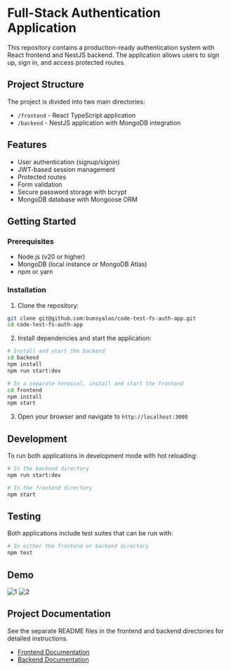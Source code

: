 # Full-Stack Authentication Application

This repository contains a production-ready authentication system with React frontend and NestJS backend. The application allows users to sign up, sign in, and access protected routes.

## Project Structure

The project is divided into two main directories:

- `/frontend` - React TypeScript application
- `/backend` - NestJS application with MongoDB integration

## Features

- User authentication (signup/signin)
- JWT-based session management
- Protected routes
- Form validation
- Secure password storage with bcrypt
- MongoDB database with Mongoose ORM

## Getting Started

### Prerequisites

- Node.js (v20 or higher)
- MongoDB (local instance or MongoDB Atlas)
- npm or yarn

### Installation

1. Clone the repository:
```bash
git clone git@github.com:bumsyalao/code-test-fs-auth-app.git
cd code-test-fs-auth-app
```

2. Install dependencies and start the application:

```bash
# Install and start the backend
cd backend
npm install
npm run start:dev

# In a separate terminal, install and start the frontend
cd frontend
npm install
npm start
```

3. Open your browser and navigate to `http://localhost:3000`

## Development

To run both applications in development mode with hot reloading:

```bash
# In the backend directory
npm run start:dev

# In the frontend directory
npm start
```

## Testing

Both applications include test suites that can be run with:

```bash
# In either the frontend or backend directory
npm test
```

## Demo

![1](https://res.cloudinary.com/dcpfdxsly/image/upload/v1741037110/Screenshot_2025-03-04_at_1.23.56_AM_itshmy.png)
![2](https://res.cloudinary.com/dcpfdxsly/image/upload/v1741037110/Screenshot_2025-03-04_at_1.23.45_AM_da1dsq.png)

## Project Documentation

See the separate README files in the frontend and backend directories for detailed instructions.

- [Frontend Documentation](./frontend/README.md)
- [Backend Documentation](./backend/README.md)